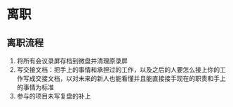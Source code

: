 # 离职
## 离职流程
1. 将所有会议录屏存档到微盘并清理原录屏
2. 写交接文档：把手上的事情和承担过的工作，以及之后的人要怎么接上你的工作写成交接文档，以对未来的新人也能看懂并且能直接接手现在的职责和手上的事情为标准
3. 参与的项目未写复盘的补上
